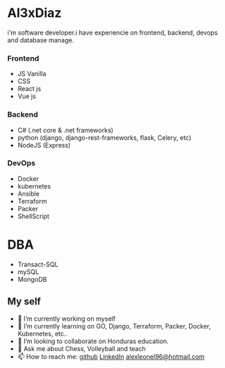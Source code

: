 # **Al3xDiaz**

i'm software developer.i have experiencie on frontend, backend, devops and database manage.

### Frontend
* JS Vanilla
* CSS
* React js
* Vue js

### Backend
* C# (.net core & .net frameworks)
* python (django, django-rest-frameworks, flask, Celery, etc)
* NodeJS (Express)

### DevOps
* Docker
* kubernetes
* Ansible
* Terraform
* Packer
* ShellScript

# DBA
* Transact-SQL
* mySQL
* MongoDB

## My self
- 🔭 I’m currently working on myself
- 🌱 I’m currently learning on GO, Django, Terraform, Packer, Docker, Kubernetes, etc..
- 👯 I’m looking to collaborate on Honduras education.
- 💬 Ask me about Chess, Volleyball and teach
- 📫 How to reach me: [github](http://github.com/al3xdiaz) [LinkedIn](https://www.linkedin.com/in/al3xdiaz/) alexleonel96@hotmail.com

